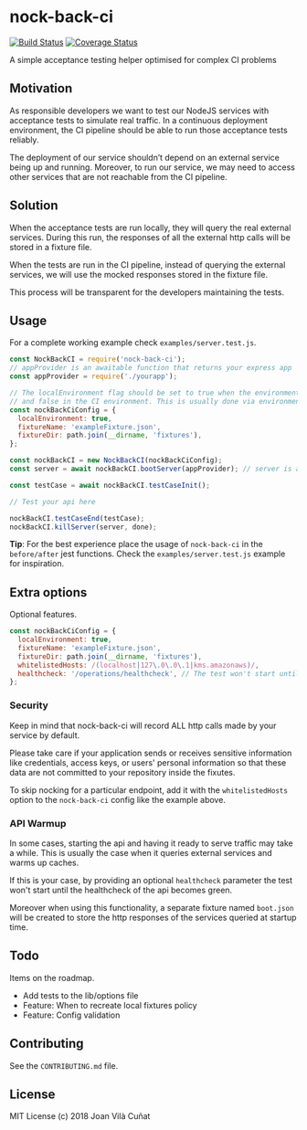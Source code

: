 # nock-back-ci

[![Build Status](https://travis-ci.org/joanvila/nock-back-ci.svg?branch=master)](https://travis-ci.org/joanvila/nock-back-ci)
[![Coverage Status](https://coveralls.io/repos/github/joanvila/nock-back-ci/badge.svg?branch=master)](https://coveralls.io/github/joanvila/nock-back-ci?branch=master)

A simple acceptance testing helper optimised for complex CI problems

## Motivation

As responsible developers we want to test our NodeJS services with acceptance tests to simulate real traffic.
In a continuous deployment environment, the CI pipeline should be able to run those acceptance tests reliably.

The deployment of our service shouldn’t depend on an external service being up and running.
Moreover, to run our service, we may need to access other services that are not reachable from the CI pipeline.

## Solution

When the acceptance tests are run locally, they will query the real external services. During this run,
the responses of all the external http calls will be stored in a fixture file.

When the tests are run in the CI pipeline, instead of querying the external services,
we will use the mocked responses stored in the fixture file.

This process will be transparent for the developers maintaining the tests.

## Usage

For a complete working example check `examples/server.test.js`.

```javascript
const NockBackCI = require('nock-back-ci');
// appProvider is an awaitable function that returns your express app
const appProvider = require('./yourapp');

// The localEnvironment flag should be set to true when the environment is local
// and false in the CI environment. This is usually done via environment variables.
const nockBackCiConfig = {
  localEnvironment: true,
  fixtureName: 'exampleFixture.json',
  fixtureDir: path.join(__dirname, 'fixtures'),
};

const nockBackCI = new NockBackCI(nockBackCiConfig);
const server = await nockBackCI.bootServer(appProvider); // server is an instance of supertest request

const testCase = await nockBackCI.testCaseInit();

// Test your api here

nockBackCI.testCaseEnd(testCase);
nockBackCI.killServer(server, done);
```

**Tip**: For the best experience place the usage of `nock-back-ci` in the `before/after` jest functions.
Check the `examples/server.test.js` example for inspiration.

## Extra options

Optional features.

```javascript
const nockBackCiConfig = {
  localEnvironment: true,
  fixtureName: 'exampleFixture.json',
  fixtureDir: path.join(__dirname, 'fixtures'),
  whitelistedHosts: /(localhost|127\.0\.0\.1|kms.amazonaws)/,
  healthcheck: '/operations/healthcheck', // The test won't start until this endpoint replies a 200
};
```

### Security

Keep in mind that nock-back-ci will record ALL http calls made by your service by default.

Please take care if your application sends or receives sensitive information like credentials, access keys, or users' personal information so that these data are not committed to your repository inside the fixutes.

To skip nocking for a particular endpoint, add it with the `whitelistedHosts` option to the `nock-back-ci` config like the example above.

### API Warmup

In some cases, starting the api and having it ready to serve traffic may take a while.
This is usually the case when it queries external services and warms up caches.

If this is your case, by providing an optional `healthcheck` parameter the test won't start until the healthcheck of the api becomes green.

Moreover when using this functionality, a separate fixture named `boot.json` will be created to store
the http responses of the services queried at startup time.

## Todo

Items on the roadmap.

- Add tests to the lib/options file
- Feature: When to recreate local fixtures policy
- Feature: Config validation

## Contributing

See the `CONTRIBUTING.md` file.

## License

MIT License (c) 2018 Joan Vilà Cuñat
